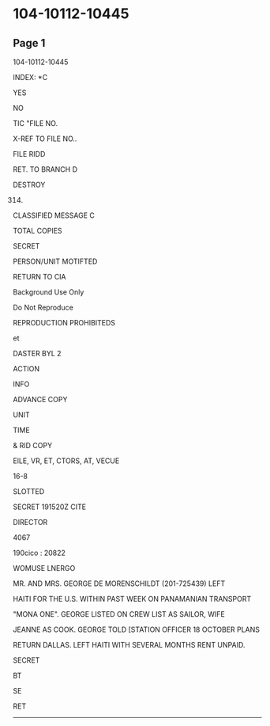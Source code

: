 # 104-10112-10445

## Page 1

104-10112-10445

INDEX: *C

YES

NO

TIC "FILE NO.

X-REF TO FILE NO..

FILE RIDD

RET. TO BRANCH D

DESTROY

314.

CLASSIFIED MESSAGE C

TOTAL COPIES

SECRET

PERSON/UNIT MOTIFTED

RETURN TO CIA

Background Use Only

Do Not Reproduce

REPRODUCTION PROHIBITEDS

et

DASTER BYL 2

ACTION

INFO

ADVANCE COPY

UNIT

TIME

& RID COPY

ElLE, VR, ET, CTORS, AT, VECUE

16-8

SLOTTED

SECRET 191520Z CITE

DIRECTOR

4067

190cico : 20822

WOMUSE LNERGO

MR. AND MRS. GEORGE DE MORENSCHILDT (201-725439) LEFT

HAITI FOR THE U.S. WITHIN PAST WEEK ON PANAMANIAN TRANSPORT

"MONA ONE". GEORGE LISTED ON CREW LIST AS SAILOR, WIFE

JEANNE AS COOK. GEORGE TOLD [STATION OFFICER 18 OCTOBER PLANS

RETURN DALLAS. LEFT HAITI WITH SEVERAL MONTHS RENT UNPAID.

SECRET

BT

SE

RET

---


